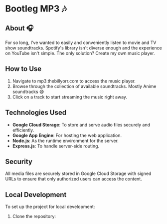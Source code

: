 # Bootleg MP3 :notes: 

## About :headphones:
For so long, I've wanted to easily and conveniently listen to movie and TV show soundtracks. Spotify's library isn't diverse enough and the experience on YouTube isn't simple. The only solution? Create my own music player. 

## How to Use
1. Navigate to mp3.thebillyorr.com to access the music player.
2. Browse through the collection of available soundtracks. Mostly Anime soundtracks :sweat_smile:
3. Click on a track to start streaming the music right away.

## Technologies Used
- **Google Cloud Storage**: To store and serve audio files securely and efficiently.
- **Google App Engine**: For hosting the web application.
- **Node.js**: As the runtime environment for the server.
- **Express.js**: To handle server-side routing.

## Security
All media files are securely stored in Google Cloud Storage with signed URLs to ensure that only authorized users can access the content.

## Local Development
To set up the project for local development:
1. Clone the repository:

